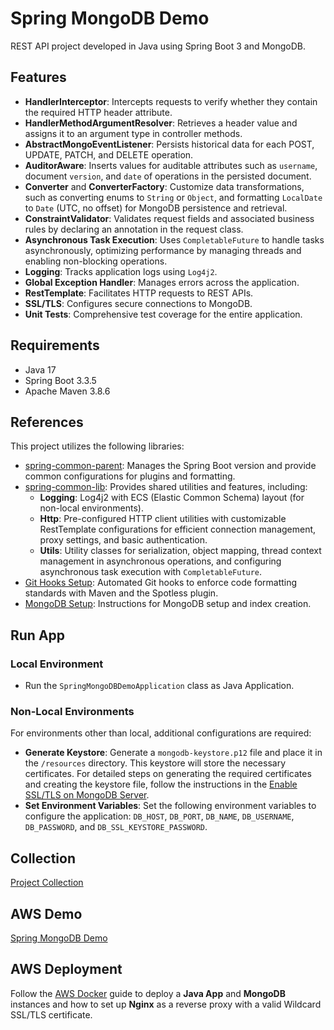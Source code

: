 # Spring MongoDB Demo

REST API project developed in Java using Spring Boot 3 and MongoDB.

## Features

- **HandlerInterceptor**: Intercepts requests to verify whether they contain the required HTTP header attribute.
- **HandlerMethodArgumentResolver**: Retrieves a header value and assigns it to an argument type in controller methods.
- **AbstractMongoEventListener**: Persists historical data for each POST, UPDATE, PATCH, and DELETE operation.
- **AuditorAware**: Inserts values for auditable attributes such as `username`, document `version`, and `date` of operations in the persisted document.
- **Converter** and **ConverterFactory**: Customize data transformations, such as converting enums to `String` or `Object`, and formatting `LocalDate` to `Date` (UTC, no offset) for MongoDB persistence and retrieval.
- **ConstraintValidator**: Validates request fields and associated business rules by declaring an annotation in the request class.
- **Asynchronous Task Execution**: Uses `CompletableFuture` to handle tasks asynchronously, optimizing performance by managing threads and enabling non-blocking operations.
- **Logging**: Tracks application logs using `Log4j2`.
- **Global Exception Handler**: Manages errors across the application.
- **RestTemplate**: Facilitates HTTP requests to REST APIs.
- **SSL/TLS**: Configures secure connections to MongoDB.
- **Unit Tests**: Comprehensive test coverage for the entire application.

## Requirements

- Java 17
- Spring Boot 3.3.5
- Apache Maven 3.8.6

## References

This project utilizes the following libraries:

- [spring-common-parent](https://github.com/erebelo/spring-common-parent): Manages the Spring Boot version and provide common configurations for plugins and formatting.
- [spring-common-lib](https://github.com/erebelo/spring-common-lib): Provides shared utilities and features, including:
  - **Logging**: Log4j2 with ECS (Elastic Common Schema) layout (for non-local environments).
  - **Http**: Pre-configured HTTP client utilities with customizable RestTemplate configurations for efficient connection management, proxy settings, and basic authentication.
  - **Utils**: Utility classes for serialization, object mapping, thread context management in asynchronous operations, and configuring asynchronous task execution with `CompletableFuture`.
- [Git Hooks Setup](https://github.com/erebelo/spring-mongodb-demo/tree/main/git-hooks): Automated Git hooks to enforce code formatting standards with Maven and the Spotless plugin.
- [MongoDB Setup](https://github.com/erebelo/spring-mongodb-demo/blob/main/docs/mongodb-setup.md): Instructions for MongoDB setup and index creation.

## Run App

### Local Environment

- Run the `SpringMongoDBDemoApplication` class as Java Application.

### Non-Local Environments

For environments other than local, additional configurations are required:

- **Generate Keystore**: Generate a `mongodb-keystore.p12` file and place it in the `/resources` directory. This keystore will store the necessary certificates. For detailed steps on generating the required certificates and creating the keystore file, follow the instructions in the [Enable SSL/TLS on MongoDB Server](https://github.com/erebelo/spring-mongodb-demo/blob/main/docs/ssl-tls-setup.md).
- **Set Environment Variables**: Set the following environment variables to configure the application: `DB_HOST`, `DB_PORT`, `DB_NAME`, `DB_USERNAME`, `DB_PASSWORD`, and `DB_SSL_KEYSTORE_PASSWORD`.

## Collection

[Project Collection](https://github.com/erebelo/spring-mongodb-demo/tree/develop/collection)

## AWS Demo

[Spring MongoDB Demo](https://api.erebelo.com/spring-mongodb-demo/swagger-ui/index.html)

## AWS Deployment

Follow the [AWS Docker](https://github.com/erebelo/aws-docker/tree/main) guide to deploy a **Java App** and **MongoDB** instances and how to set up **Nginx** as a reverse proxy with a valid Wildcard SSL/TLS certificate.
